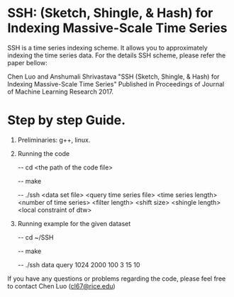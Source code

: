 SSH: (Sketch, Shingle, & Hash) for Indexing Massive-Scale Time Series
============

SSH is a time series indexing scheme. It allows you to approximately indexing the time series data. For the details SSH scheme, please refer the paper bellow:

Chen Luo and Anshumali Shrivastava "SSH (Sketch, Shingle, & Hash) for Indexing Massive-Scale Time Series" 
Published in Proceedings of Journal of Machine Learning Research 2017. 

Step by step Guide.
============
1. Preliminaries: g++, linux.

2. Running the code

	-- cd \<the path of the code file\>

	-- make

	-- ./ssh \<data set file\> \<query time series file\> \<time series length\> \<number of time series\> \<filter length\> \<shift size\> \<shingle length\> \<local constraint of dtw\>

3. Running example for the given dataset

	-- cd ~/SSH

	-- make

	-- ./ssh data query 1024 2000 100 3 15 10

If you have any questions or problems regarding the code, please feel free to contact Chen Luo (cl67@rice.edu)
